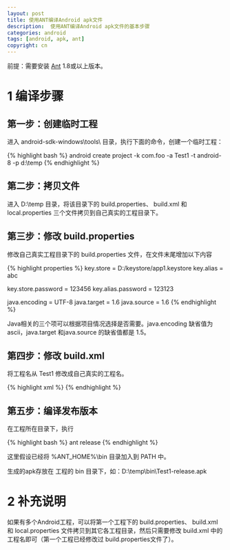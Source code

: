 ```yaml
---
layout: post
title: 使用ANT编译Android apk文件
description:  使用ANT编译Android apk文件的基本步骤
categories: android
tags: [android, apk, ant]
copyright: cn
---
```


前提：需要安装 [Ant](http://ant.apache.org/bindownload.cgi) 1.8或以上版本。

# 1 编译步骤

## 第一步：创建临时工程

进入 android-sdk-windows\tools\ 目录，执行下面的命令，创建一个临时工程：

{% highlight bash %}
android create project -k com.foo -a Test1 -t android-8 -p d:\temp
{% endhighlight %}

## 第二步：拷贝文件

进入 D:\temp 目录，将该目录下的 build.properties、 build.xml 和 local.properties 三个文件拷贝到自己真实的工程目录下。
 
## 第三步：修改 build.properties
修改自己真实工程目录下的 build.properties 文件，在文件末尾增加以下内容

{% highlight properties %}
key.store = D:/keystore/app1.keystore
key.alias = abc
 
key.store.password = 123456
key.alias.password = 123123
 
java.encoding = UTF-8
java.target = 1.6
java.source = 1.6
{% endhighlight %}

Java相关的三个项可以根据项目情况选择是否需要。java.encoding 缺省值为 ascii，java.target 和java.source 的缺省值都是 1.5。

## 第四步：修改 build.xml

将工程名从 Test1 修改成自己真实的工程名。

{% highlight xml %}
<project name="Test1" default="help">
{% endhighlight %}

## 第五步：编译发布版本

在工程所在目录下，执行

{% highlight bash %}
ant release
{% endhighlight %}

这里假设已经将 %ANT_HOME%\bin 目录加入到 PATH 中。

生成的apk存放在 工程的 bin 目录下，如：D:\temp\bin\Test1-release.apk
 
# 2 补充说明

如果有多个Android工程，可以将第一个工程下的 build.properties、 build.xml 和 local.properties 文件拷贝到其它各工程目录，然后只需要修改 build.xml 中的工程名即可（第一个工程已经修改过 build.properties文件了）。
